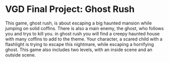 # VGD Final Project: Ghost Rush
This game, ghost rush, is about escaping a big haunted mansion while jumping on solid coffins. There is also a main enemy, the ghost, who follows you and trys to kill you. in ghost rush you will find a creepy haunted house with many coffins to add to the theme. Your character, a scared child with a flashlight is trying to escape this nightmare, while escaping a horrifying ghost. This game also includes two levels, with an inside scene and an outside scene.
